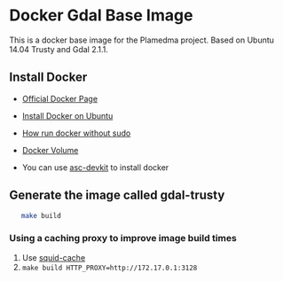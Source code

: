 # Docker Gdal Base Image

This is a docker base image for the Plamedma project. Based on Ubuntu 14.04 Trusty and Gdal 2.1.1.

## Install Docker
* [Official Docker Page](https://www.docker.com/)

* [Install Docker on Ubuntu](https://docs.docker.com/engine/installation/linux/ubuntu/)

* [How run docker without sudo](http://askubuntu.com/questions/477551/how-can-i-use-docker-without-sudo)

* [Docker Volume](https://docs.docker.com/engine/tutorials/dockervolumes/#mount-a-host-directory-as-a-data-volume)

* You can use [asc-devkit](https://gitlab.ascentio.com.ar/DEV/asc-devkit) to install docker

## Generate the image called gdal-trusty

```sh
   make build
```

### Using a caching proxy to improve image build times
1. Use [squid-cache](https://gitlab.ascentio.com.ar/DEV/squid-cache)
2. `make build HTTP_PROXY=http://172.17.0.1:3128`
